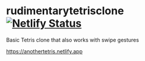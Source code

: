 # rudimentarytetrisclone [![Netlify Status](https://api.netlify.com/api/v1/badges/edc7be34-1165-47c9-8c3f-4585ae3be25a/deploy-status)](https://app.netlify.com/sites/anothertetris/deploys)

Basic Tetris clone that also works with swipe gestures

https://anothertetris.netlify.app

